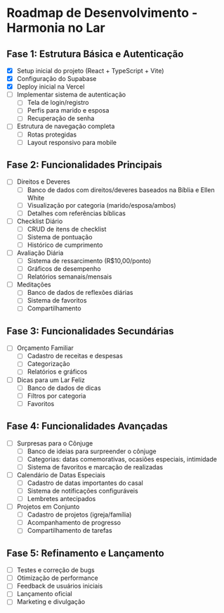 # Roadmap de Desenvolvimento - Harmonia no Lar

## Fase 1: Estrutura Básica e Autenticação
- [x] Setup inicial do projeto (React + TypeScript + Vite)
- [x] Configuração do Supabase
- [x] Deploy inicial na Vercel
- [ ] Implementar sistema de autenticação
  - [ ] Tela de login/registro
  - [ ] Perfis para marido e esposa
  - [ ] Recuperação de senha
- [ ] Estrutura de navegação completa
  - [ ] Rotas protegidas
  - [ ] Layout responsivo para mobile

## Fase 2: Funcionalidades Principais
- [ ] Direitos e Deveres
  - [ ] Banco de dados com direitos/deveres baseados na Bíblia e Ellen White
  - [ ] Visualização por categoria (marido/esposa/ambos)
  - [ ] Detalhes com referências bíblicas
- [ ] Checklist Diário
  - [ ] CRUD de itens de checklist
  - [ ] Sistema de pontuação
  - [ ] Histórico de cumprimento
- [ ] Avaliação Diária
  - [ ] Sistema de ressarcimento (R$10,00/ponto)
  - [ ] Gráficos de desempenho
  - [ ] Relatórios semanais/mensais
- [ ] Meditações
  - [ ] Banco de dados de reflexões diárias
  - [ ] Sistema de favoritos
  - [ ] Compartilhamento

## Fase 3: Funcionalidades Secundárias
- [ ] Orçamento Familiar
  - [ ] Cadastro de receitas e despesas
  - [ ] Categorização
  - [ ] Relatórios e gráficos
- [ ] Dicas para um Lar Feliz
  - [ ] Banco de dados de dicas
  - [ ] Filtros por categoria
  - [ ] Favoritos

## Fase 4: Funcionalidades Avançadas
- [ ] Surpresas para o Cônjuge
  - [ ] Banco de ideias para surpreender o cônjuge
  - [ ] Categorias: datas comemorativas, ocasiões especiais, intimidade
  - [ ] Sistema de favoritos e marcação de realizadas
- [ ] Calendário de Datas Especiais
  - [ ] Cadastro de datas importantes do casal
  - [ ] Sistema de notificações configuráveis
  - [ ] Lembretes antecipados
- [ ] Projetos em Conjunto
  - [ ] Cadastro de projetos (igreja/família)
  - [ ] Acompanhamento de progresso
  - [ ] Compartilhamento de tarefas

## Fase 5: Refinamento e Lançamento
- [ ] Testes e correção de bugs
- [ ] Otimização de performance
- [ ] Feedback de usuários iniciais
- [ ] Lançamento oficial
- [ ] Marketing e divulgação
